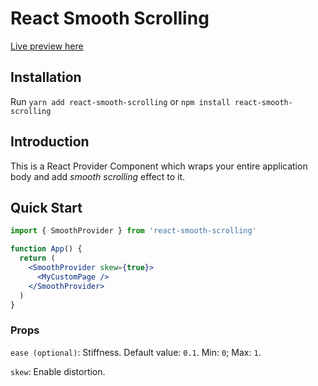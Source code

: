 # React Smooth Scrolling

[Live preview here](https://react-smooth-scrolling.netlify.app/)

## Installation

Run `yarn add react-smooth-scrolling` or `npm install react-smooth-scrolling`

## Introduction

This is a React Provider Component which wraps your entire application body and add _smooth scrolling_ effect to it.

## Quick Start

```jsx
import { SmoothProvider } from 'react-smooth-scrolling'

function App() {
  return (
    <SmoothProvider skew={true}>
      <MyCustomPage />
    </SmoothProvider>
  )
}
```

### Props

`ease (optional)`: Stiffness. Default value: `0.1`. Min: `0`; Max: `1`.

`skew`: Enable distortion.

